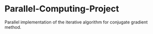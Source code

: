 # Parallel-Computing-Project
Parallel implementation of the iterative algorithm for conjugate gradient method.
